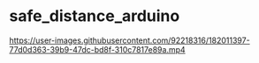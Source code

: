 # safe_distance_arduino

https://user-images.githubusercontent.com/92218316/182011397-77d0d363-39b9-47dc-bd8f-310c7817e89a.mp4


